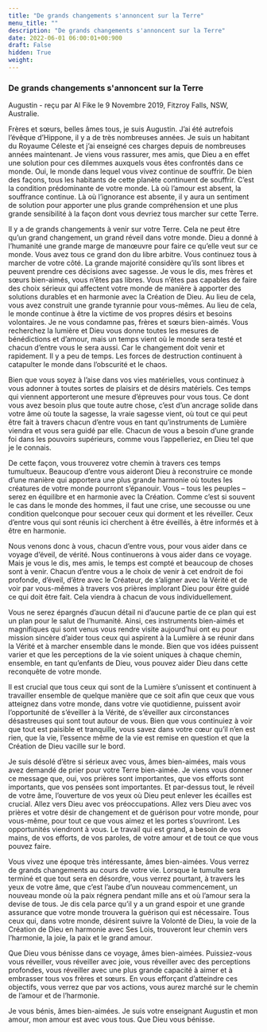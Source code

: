 ```yaml
---
title: "De grands changements s'annoncent sur la Terre"
menu_title: ""
description: "De grands changements s'annoncent sur la Terre"
date: 2022-06-01 06:00:01+00:900
draft: False
hidden: True
weight:
---
```

### De grands changements s'annoncent sur la Terre

Augustin - reçu par Al Fike le 9 Novembre 2019, Fitzroy Falls, NSW, Australie.

Frères et sœurs, belles âmes tous, je suis Augustin. J’ai été autrefois l’évêque d’Hippone, il y a de très nombreuses années. Je suis un habitant du Royaume Céleste et j’ai enseigné ces charges depuis de nombreuses années maintenant. Je viens vous rassurer, mes amis, que Dieu a en effet une solution pour ces dilemmes auxquels vous êtes confrontés dans ce monde. Oui, le monde dans lequel vous vivez continue de souffrir. De bien des façons, tous les habitants de cette planète continuent de souffrir. C’est la condition prédominante de votre monde. Là où l’amour est absent, la souffrance continue. Là où l’ignorance est absente, il y aura un sentiment de solution pour apporter une plus grande compréhension et une plus grande sensibilité à la façon dont vous devriez tous marcher sur cette Terre.

Il y a de grands changements à venir sur votre Terre. Cela ne peut être qu’un grand changement, un grand réveil dans votre monde. Dieu a donné à l’humanité une grande marge de manœuvre pour faire ce qu’elle veut sur ce monde. Vous avez tous ce grand don du libre arbitre. Vous continuez tous à marcher de votre côté. La grande majorité considère qu’ils sont libres et peuvent prendre ces décisions avec sagesse. Je vous le dis, mes frères et sœurs bien-aimés, vous n’êtes pas libres. Vous n’êtes pas capables de faire des choix sérieux qui affectent votre monde de manière à apporter des solutions durables et en harmonie avec la Création de Dieu. Au lieu de cela, vous avez construit une grande tyrannie pour vous-mêmes. Au lieu de cela, le monde continue à être la victime de vos propres désirs et besoins volontaires. Je ne vous condamne pas, frères et sœurs bien-aimés. Vous recherchez la lumière et Dieu vous donne toutes les mesures de bénédictions et d’amour, mais un temps vient où le monde sera testé et chacun d’entre vous le sera aussi. Car le changement doit venir et rapidement. Il y a peu de temps. Les forces de destruction continuent à catapulter le monde dans l’obscurité et le chaos.

Bien que vous soyez à l’aise dans vos vies matérielles, vous continuez à vous adonner à toutes sortes de plaisirs et de désirs matériels. Ces temps qui viennent apporteront une mesure d’épreuves pour vous tous. Ce dont vous avez besoin plus que toute autre chose, c’est d’un ancrage solide dans votre âme où toute la sagesse, la vraie sagesse vient, où tout ce qui peut être fait à travers chacun d’entre vous en tant qu’instruments de Lumière viendra et vous sera guidé par elle. Chacun de vous a besoin d’une grande foi dans les pouvoirs supérieurs, comme vous l’appelleriez, en Dieu tel que je le connais.

De cette façon, vous trouverez votre chemin à travers ces temps tumultueux. Beaucoup d’entre vous aideront Dieu à reconstruire ce monde d’une manière qui apportera une plus grande harmonie où toutes les créatures de votre monde pourront s’épanouir. Vous – tous les peuples – serez en équilibre et en harmonie avec la Création. Comme c’est si souvent le cas dans le monde des hommes, il faut une crise, une secousse ou une condition quelconque pour secouer ceux qui dorment et les réveiller. Ceux d’entre vous qui sont réunis ici cherchent à être éveillés, à être informés et à être en harmonie.

Nous venons donc à vous, chacun d’entre vous, pour vous aider dans ce voyage d’éveil, de vérité. Nous continuerons à vous aider dans ce voyage. Mais je vous le dis, mes amis, le temps est compté et beaucoup de choses sont à venir. Chacun d’entre vous a le choix de venir à cet endroit de foi profonde, d’éveil, d’être avec le Créateur, de s’aligner avec la Vérité et de voir par vous-mêmes à travers vos prières implorant Dieu pour être guidé ce qui doit être fait. Cela viendra à chacun de vous individuellement.

Vous ne serez épargnés d’aucun détail ni d’aucune partie de ce plan qui est un plan pour le salut de l’humanité. Ainsi, ces instruments bien-aimés et magnifiques qui sont venus vous rendre visite aujourd’hui ont eu pour mission sincère d’aider tous ceux qui aspirent à la Lumière à se réunir dans la Vérité et à marcher ensemble dans le monde. Bien que vos idées puissent varier et que les perceptions de la vie soient uniques à chaque chemin, ensemble, en tant qu’enfants de Dieu, vous pouvez aider Dieu dans cette reconquête de votre monde.

Il est crucial que tous ceux qui sont de la Lumière s’unissent et continuent à travailler ensemble de quelque manière que ce soit afin que ceux que vous atteignez dans votre monde, dans votre vie quotidienne, puissent avoir l’opportunité de s’éveiller à la Vérité, de s’éveiller aux circonstances désastreuses qui sont tout autour de vous. Bien que vous continuiez à voir que tout est paisible et tranquille, vous savez dans votre cœur qu’il n’en est rien, que la vie, l’essence même de la vie est remise en question et que la Création de Dieu vacille sur le bord.

Je suis désolé d’être si sérieux avec vous, âmes bien-aimées, mais vous avez demandé de prier pour votre Terre bien-aimée. Je viens vous donner ce message que, oui, vos prières sont importantes, que vos efforts sont importants, que vos pensées sont importantes. Et par-dessus tout, le réveil de votre âme, l’ouverture de vos yeux où Dieu peut enlever les écailles est crucial. Allez vers Dieu avec vos préoccupations. Allez vers Dieu avec vos prières et votre désir de changement et de guérison pour votre monde, pour vous-même, pour tout ce que vous aimez et les portes s’ouvriront. Les opportunités viendront à vous. Le travail qui est grand, a besoin de vos mains, de vos efforts, de vos paroles, de votre amour et de tout ce que vous pouvez faire.

Vous vivez une époque très intéressante, âmes bien-aimées. Vous verrez de grands changements au cours de votre vie. Lorsque le tumulte sera terminé et que tout sera en désordre, vous verrez pourtant, à travers les yeux de votre âme, que c’est l’aube d’un nouveau commencement, un nouveau monde où la paix régnera pendant mille ans et où l’amour sera la devise de tous. Je dis cela parce qu’il y a un grand espoir et une grande assurance que votre monde trouvera la guérison qui est nécessaire. Tous ceux qui, dans votre monde, désirent suivre la Volonté de Dieu, la voie de la Création de Dieu en harmonie avec Ses Lois, trouveront leur chemin vers l’harmonie, la joie, la paix et le grand amour.

Que Dieu vous bénisse dans ce voyage, âmes bien-aimées. Puissiez-vous vous réveiller, vous réveiller avec joie, vous réveiller avec des perceptions profondes, vous réveiller avec une plus grande capacité à aimer et à embrasser tous vos frères et sœurs. En vous efforçant d’atteindre ces objectifs, vous verrez que par vos actions, vous aurez marché sur le chemin de l’amour et de l’harmonie.

Je vous bénis, âmes bien-aimées. Je suis votre enseignant Augustin et mon amour, mon amour est avec vous tous. Que Dieu vous bénisse.
